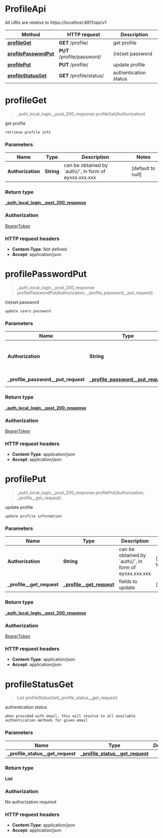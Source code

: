 # ProfileApi

All URIs are relative to *https://localhost:8811/api/v1*

| Method | HTTP request | Description |
|------------- | ------------- | -------------|
| [**profileGet**](ProfileApi.md#profileGet) | **GET** /profile/ | get profile |
| [**profilePasswordPut**](ProfileApi.md#profilePasswordPut) | **PUT** /profile/password/ | (re)set password |
| [**profilePut**](ProfileApi.md#profilePut) | **PUT** /profile/ | update profile |
| [**profileStatusGet**](ProfileApi.md#profileStatusGet) | **GET** /profile/status/ | authentication status |


<a name="profileGet"></a>
# **profileGet**
> _auth_local_login__post_200_response profileGet(Authorization)

get profile

    retrieve profile info

### Parameters

|Name | Type | Description  | Notes |
|------------- | ------------- | ------------- | -------------|
| **Authorization** | **String**| can be obtained by &#x60;auth/*/*&#x60;, in form of eyxxx.xxx.xxx | [default to null] |

### Return type

[**_auth_local_login__post_200_response**](../Models/_auth_local_login__post_200_response.md)

### Authorization

[BearerToken](../README.md#BearerToken)

### HTTP request headers

- **Content-Type**: Not defined
- **Accept**: application/json

<a name="profilePasswordPut"></a>
# **profilePasswordPut**
> _auth_local_login__post_200_response profilePasswordPut(Authorization, \_profile\_password\_\_put\_request)

(re)set password

    update users password

### Parameters

|Name | Type | Description  | Notes |
|------------- | ------------- | ------------- | -------------|
| **Authorization** | **String**| can be obtained by &#x60;auth/*/*&#x60;, in form of eyxxx.xxx.xxx | [default to null] |
| **\_profile\_password\_\_put\_request** | [**_profile_password__put_request**](../Models/_profile_password__put_request.md)| update the password | [optional] |

### Return type

[**_auth_local_login__post_200_response**](../Models/_auth_local_login__post_200_response.md)

### Authorization

[BearerToken](../README.md#BearerToken)

### HTTP request headers

- **Content-Type**: application/json
- **Accept**: application/json

<a name="profilePut"></a>
# **profilePut**
> _auth_local_login__post_200_response profilePut(Authorization, \_profile\_\_get\_request)

update profile

    update profile information

### Parameters

|Name | Type | Description  | Notes |
|------------- | ------------- | ------------- | -------------|
| **Authorization** | **String**| can be obtained by &#x60;auth/*/*&#x60;, in form of eyxxx.xxx.xxx | [default to null] |
| **\_profile\_\_get\_request** | [**_profile__get_request**](../Models/_profile__get_request.md)| fields to update | [optional] |

### Return type

[**_auth_local_login__post_200_response**](../Models/_auth_local_login__post_200_response.md)

### Authorization

[BearerToken](../README.md#BearerToken)

### HTTP request headers

- **Content-Type**: application/json
- **Accept**: application/json

<a name="profileStatusGet"></a>
# **profileStatusGet**
> List profileStatusGet(\_profile\_status\_\_get\_request)

authentication status

    when provided with email, this will resolve to all available authentication methods for given email 

### Parameters

|Name | Type | Description  | Notes |
|------------- | ------------- | ------------- | -------------|
| **\_profile\_status\_\_get\_request** | [**_profile_status__get_request**](../Models/_profile_status__get_request.md)|  | [optional] |

### Return type

**List**

### Authorization

No authorization required

### HTTP request headers

- **Content-Type**: application/json
- **Accept**: application/json


